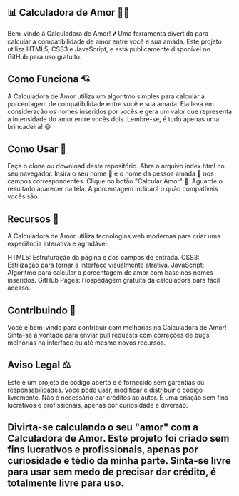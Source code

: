 ## 📊 Calculadora de Amor 💑💖
Bem-vindo à Calculadora de Amor! 💕 Uma ferramenta divertida para calcular a compatibilidade de amor entre você e sua amada. Este projeto utiliza HTML5, CSS3 e JavaScript, e está publicamente disponível no GitHub para uso gratuito.

## Como Funciona 💘
A Calculadora de Amor utiliza um algoritmo simples para calcular a porcentagem de compatibilidade entre você e sua amada. Ela leva em consideração os nomes inseridos por vocês e gera um valor que representa a intensidade do amor entre vocês dois. Lembre-se, é tudo apenas uma brincadeira! 😄

## Como Usar 📝
Faça o clone ou download deste repositório.
Abra o arquivo index.html no seu navegador.
Insira o seu nome 💑 e o nome da pessoa amada 💑 nos campos correspondentes.
Clique no botão "Calcular Amor" 💓.
Aguarde o resultado aparecer na tela. A porcentagem indicará o quão compatíveis vocês são.
## Recursos 🚀
A Calculadora de Amor utiliza tecnologias web modernas para criar uma experiência interativa e agradável:

HTML5: Estruturação da página e dos campos de entrada.
CSS3: Estilização para tornar a interface visualmente atrativa.
JavaScript: Algoritmo para calcular a porcentagem de amor com base nos nomes inseridos.
GitHub Pages: Hospedagem gratuita da calculadora para fácil acesso.
## Contribuindo 🤝
Você é bem-vindo para contribuir com melhorias na Calculadora de Amor! Sinta-se à vontade para enviar pull requests com correções de bugs, melhorias na interface ou até mesmo novos recursos.

## Aviso Legal ⚖️
Este é um projeto de código aberto e é fornecido sem garantias ou responsabilidades. Você pode usar, modificar e distribuir o código livremente. Não é necessário dar créditos ao autor. É uma criação sem fins lucrativos e profissionais, apenas por curiosidade e diversão.

## Divirta-se calculando o seu "amor" com a Calculadora de Amor. Este projeto foi criado sem fins lucrativos e profissionais, apenas por curiosidade e tédio da minha parte. Sinta-se livre para usar sem medo de precisar dar crédito, é totalmente livre para uso.
